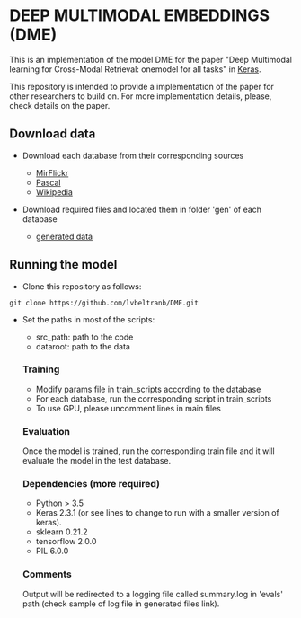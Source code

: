 # DEEP MULTIMODAL EMBEDDINGS (DME)
This is an implementation of the model DME for the paper "Deep Multimodal learning for Cross-Modal Retrieval: onemodel for all tasks" in [Keras](https://keras.io/).

This repository is intended to provide a implementation of the paper for other researchers to build on. For more implementation details, please, check details on the paper.
  
## Download data
- Download each database from their corresponding sources
  - [MirFlickr](http://press.liacs.nl/mirflickr/mirdownload.html)
  - [Pascal](https://vision.cs.uiuc.edu/pascal-sentences/)
  - [Wikipedia](http://datasets.cvc.uab.es/rrc/wikipedia_data/)
  
- Download required files and located them in folder 'gen' of each database
  - [generated data](https://www.dropbox.com/sh/0zfp79u2h0o8l4m/AAAVkIgEgodwAclMRzgVIOcSa?dl=0) 

## Running the model
- Clone this repository as follows:

`git clone https://github.com/lvbeltranb/DME.git`

- Set the paths in most of the scripts:
  - src_path: path to the code
  - dataroot: path to the data
  
  ### Training
  - Modify params file in train_scripts according to the database
  - For each database, run the corresponding script in train_scripts
  - To use GPU, please uncomment lines in main files
  
  ### Evaluation
  Once the model is trained, run the corresponding train file and it will evaluate the model in the test database.
  
  ### Dependencies (more required)
  - Python > 3.5
  - Keras 2.3.1 (or see lines to change to run with a smaller version of keras).
  - sklearn 0.21.2
  - tensorflow 2.0.0
  - PIL 6.0.0
    
  ### Comments
  Output will be redirected to a logging file called summary.log in 'evals' path (check sample of log file in generated files link).
